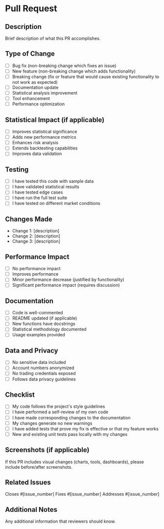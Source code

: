 # Pull Request

## Description
Brief description of what this PR accomplishes.

## Type of Change
- [ ] Bug fix (non-breaking change which fixes an issue)
- [ ] New feature (non-breaking change which adds functionality)
- [ ] Breaking change (fix or feature that would cause existing functionality to not work as expected)
- [ ] Documentation update
- [ ] Statistical analysis improvement
- [ ] Tool enhancement
- [ ] Performance optimization

## Statistical Impact (if applicable)
- [ ] Improves statistical significance
- [ ] Adds new performance metrics
- [ ] Enhances risk analysis
- [ ] Extends backtesting capabilities
- [ ] Improves data validation

## Testing
- [ ] I have tested this code with sample data
- [ ] I have validated statistical results
- [ ] I have tested edge cases
- [ ] I have run the full test suite
- [ ] I have tested on different market conditions

## Changes Made
- Change 1: [description]
- Change 2: [description] 
- Change 3: [description]

## Performance Impact
- [ ] No performance impact
- [ ] Improves performance
- [ ] Minor performance decrease (justified by functionality)
- [ ] Significant performance impact (requires discussion)

## Documentation
- [ ] Code is well-commented
- [ ] README updated (if applicable)
- [ ] New functions have docstrings
- [ ] Statistical methodology documented
- [ ] Usage examples provided

## Data and Privacy
- [ ] No sensitive data included
- [ ] Account numbers anonymized
- [ ] No trading credentials exposed
- [ ] Follows data privacy guidelines

## Checklist
- [ ] My code follows the project's style guidelines
- [ ] I have performed a self-review of my own code
- [ ] I have made corresponding changes to the documentation
- [ ] My changes generate no new warnings
- [ ] I have added tests that prove my fix is effective or that my feature works
- [ ] New and existing unit tests pass locally with my changes

## Screenshots (if applicable)
If this PR includes visual changes (charts, tools, dashboards), please include before/after screenshots.

## Related Issues
Closes #[issue_number]
Fixes #[issue_number]
Addresses #[issue_number]

## Additional Notes
Any additional information that reviewers should know.